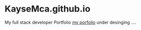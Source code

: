 # KayseMca.github.io
My full stack developer Portfolio
[my porfolio](https://https://github.com/KayseMca/My-Portfolio "My Porfolio link")
under desinging ....
